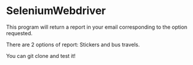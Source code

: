 # SeleniumWebdriver
This program will return a report in your email corresponding to the option requested.

There are 2 options of report: Stickers and bus travels.

You can git clone and test it!
